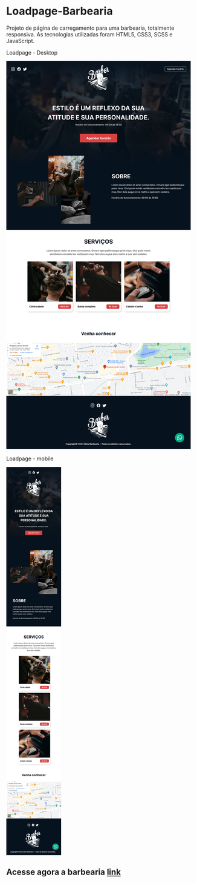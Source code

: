 # Loadpage-Barbearia
Projeto de página de carregamento para uma barbearia, totalmente responsiva. As tecnologias utilizadas foram HTML5, CSS3, SCSS e JavaScript.

<p>Loadpage - Desktop</p>
<img src="assets/Home.png"></img>
<p>Loadpage - mobile</p>
<img src="assets/Home - Mobile.png"></img>

<h2>Acesse agora a barbearia <a href="https://loadpage-barbearia.vercel.app/" target="_blank">link</a>
